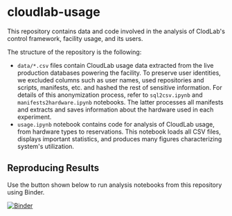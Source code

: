 # cloudlab-usage

This repository contains data and code involved in the analysis of ClodLab's 
control framework, facility usage, and its users. 

The structure of the repository is the following:

- `data/*.csv` files contain CloudLab usage data extracted from the live production databases powering the facility. 
  To preserve user identities, we excluded columns such as user names, used repositories and scripts, manifests, etc.
  and hashed the rest of sensitive information. For details of this anonymization process, refer to
  `sql2csv.ipynb` and `manifests2hardware.ipynb` notebooks. The latter processes all manifests 
  and extracts and saves information about the hardware used in each experiment. 
- `usage.ipynb` notebook contains code for analysis of CloudLab usage, from hardware types to reservations.
  This notebook loads all CSV files, displays important statistics, and produces many figures 
  characterizing system's utilization.

## Reproducing Results

Use the button shown below to run analysis notebooks from this repository using Binder. 

[![Binder](https://mybinder.org/badge_logo.svg)](https://mybinder.org/v2/git/https%3A%2F%2Fgitlab.flux.utah.edu%2Femulab%2Fcloudlab-usage/3736456271eb98e1961b058e04f7e46822953cab)
